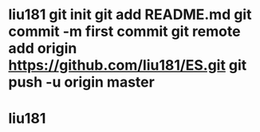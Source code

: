 # liu181 git init git add README.md git commit -m first commit git remote add origin https://github.com/liu181/ES.git git push -u origin master
# liu181
